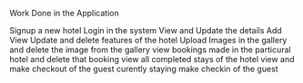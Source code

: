 Work Done in the Application

Signup a new hotel
Login in the system 
View and Update the details 
Add View Update and delete features of the hotel
Upload Images in the gallery and delete the image from the gallery
view bookings made in the particural hotel and delete that booking
view all completed stays of the hotel
view and make checkout of the guest curently staying 
make checkin of the guest


